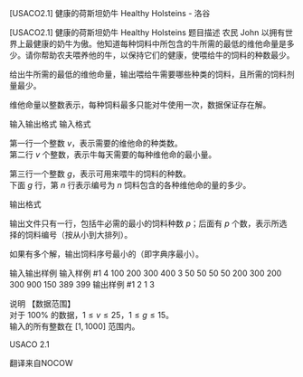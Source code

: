 



[USACO2.1] 健康的荷斯坦奶牛 Healthy Holsteins - 洛谷














[USACO2.1] 健康的荷斯坦奶牛 Healthy Holsteins
题目描述
农民 John 以拥有世界上最健康的奶牛为傲。他知道每种饲料中所包含的牛所需的最低的维他命量是多少。请你帮助农夫喂养他的牛，以保持它们的健康，使喂给牛的饲料的种数最少。

给出牛所需的最低的维他命量，输出喂给牛需要哪些种类的饲料，且所需的饲料剂量最少。

维他命量以整数表示，每种饲料最多只能对牛使用一次，数据保证存在解。

输入输出格式
输入格式

第一行一个整数 $v$，表示需要的维他命的种类数。  
第二行 $v$ 个整数，表示牛每天需要的每种维他命的最小量。

第三行一个整数 $g$，表示可用来喂牛的饲料的种数。   
下面 $g$ 行，第 $n$ 行表示编号为 $n$ 饲料包含的各种维他命的量的多少。

输出格式

输出文件只有一行，包括牛必需的最小的饲料种数 $p$；后面有 $p$ 个数，表示所选择的饲料编号（按从小到大排列）。

如果有多个解，输出饲料序号最小的（即字典序最小）。

输入输出样例
输入样例 #1
4
100 200 300 400
3
50  50  50  50
200 300 200 300
900 150 389 399
输出样例 #1
2 1 3

说明
【数据范围】  
对于 $100\%$ 的数据，$1\le v \le 25$，$1\le g \le 15$。  
输入的所有整数在 $[1,1000]$ 范围内。

USACO 2.1

翻译来自NOCOW







